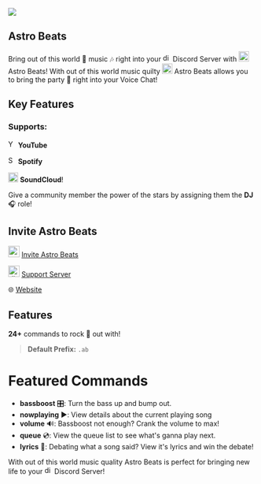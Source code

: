 ![](https://astrobeats.xyz/AstroBeatsBanner.png)
## Astro Beats

Bring out of this world 🌌 music 🎶 right into your <a href="https://emoji.gg/emoji/6149_discord"><img src="https://emoji.gg/assets/emoji/6149_discord.png" width="16px" height="16px" alt="discord"></a> Discord Server with <a><img src="https://astrobeats.xyz/AstroBeats.png" width="21px" height="21px"></a> Astro Beats! With out of this world music quilty <a><img src="https://astrobeats.xyz/AstroBeats.png" width="21px" height="21px"></a> Astro Beats allows you to bring the party 🎉 right into your Voice Chat!

## Key Features

### Supports:

<a href="https://emoji.gg/emoji/6621-youtube"><img src="https://emoji.gg/assets/emoji/6621-youtube.png" width="16px" height="16px" alt="YouTube"></a> **YouTube**

<a href="https://emoji.gg/emoji/SpotifyLogo"><img src="https://emoji.gg/assets/emoji/SpotifyLogo.png" width="16px" height="16px" alt="SpotifyLogo"></a> **Spotify**

<a href="https://emoji.gg/emoji/4678_SoundCloud"><img src="https://emoji.gg/assets/emoji/4678_SoundCloud.png" width="20px" height="20px" alt="SoundCloud"></a> **SoundCloud**! 

Give a community member the power of the stars by assigning them the **DJ** 🎧 role!

## Invite Astro Beats

<a><img src="https://astrobeats.xyz/AstroBeats.png" width="23px" height="23px"></a> [Invite Astro Beats](https://discord.com/oauth2/authorize?client_id=856790914605383721&permissions=2205280576&scope=identify%20guilds%20applications.commands&redirect_uri=https://astrobeats.xyz/api/callback&response_type=code)

<a href="https://emoji.gg/emoji/6149_discord"><img src="https://emoji.gg/assets/emoji/6149_discord.png" width="23px" height="23px" alt="discord"></a> [Support Server](https://discord.com/invite/f8M5akgHnr)

🌐 [Website](https://astrobeats.xyz)


## Features
**24+** commands to rock 🎸 out with!
> **Default Prefix:** `.ab`

# Featured Commands

* **bassboost** 🎛️: Turn the bass up and bump out.
* **nowplaying** ▶️: View details about the current playing song
* **volume** 🔊: Bassboost not enough? Crank the volume to max!
* **queue** 💿: View the queue list to see what's ganna play next.
* **lyrics** 📃: Debating what a song said? View it's lyrics and win the debate!

With out of this world music quality Astro Beats is perfect for bringing new life to your <a href="https://emoji.gg/emoji/6149_discord"><img src="https://emoji.gg/assets/emoji/6149_discord.png" width="16px" height="16px" alt="discord"></a> Discord Server!
